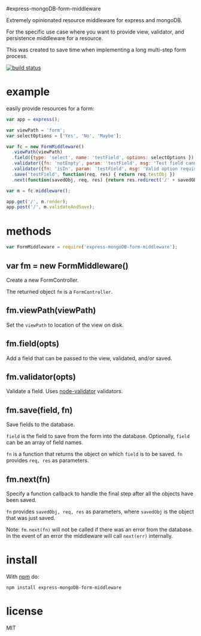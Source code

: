 #express-mongoDB-form-middleware

Extremely opinionated resource middleware for express and mongoDB.

For the specific use case where you want to provide view, validator, and persistence middleware for a resource.

This was created to save time when implementing a long multi-step form process.

[![build status](https://secure.travis-ci.org/nickpoorman/express-mongoDB-form-middleware.png)](https://travis-ci.org/nickpoorman/express-mongoDB-form-middleware)

# example

easily provide resources for a form:

``` js
var app = express();

var viewPath = 'form';
var selectOptions = ['Yes', 'No', 'Maybe'];

var fc = new FormMiddleware()
  .viewPath(viewPath)
  .field({type: 'select', name: 'testField', options: selectOptions })
  .validator({fn: 'notEmpty', param: 'testField', msg: 'Test field cannot be empty'})
  .validator({fn: 'isIn', param: 'testField', msg: 'Valid option required', }, selectOptions)
  .save('testField', function(req, res) { return req.testObj })
  .next(function(savedObj, req, res) {return res.redirect('/' + savedObj.id); })

var m = fc.middleware();

app.get('/', m.render);
app.post('/', m.validateAndSave);

```

# methods

``` js
var FormMiddleware = require('express-mongoDB-form-middleware');
```

## var fm = new FormMiddleware()

Create a new FormController.

The returned object `fm` is a `FormController`. 

## fm.viewPath(viewPath)

Set the `viewPath` to location of the view on disk.

## fm.field(opts)

Add a field that can be passed to the view, validated, and/or saved.

## fm.validator(opts)

Validate a field. Uses [node-validator](https://github.com/chriso/node-validator) validators.

## fm.save(field, fn)

Save fields to the database.

`field` is the field to save from the form into the database. Optionally, `field` can be an array of field names.

`fn` is a function that returns the object on which `field` is to be saved. `fn` provides `req, res` as parameters.

## fm.next(fn)

Specify a function callback to handle the final step after all the objects have been saved.

`fn` provides `savedObj, req, res` as parameters, where `savedObj` is the object that was just saved. 

Note: `fm.next(fn)` will not be called if there was an error from the database. In the event of an error the middleware will call `next(err)` internally.

# install

With [npm](https://npmjs.org) do:

```
npm install express-mongoDB-form-middleware
```

# license

MIT
